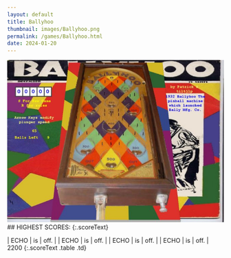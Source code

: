 ```yaml
---
layout: default
title: Ballyhoo
thumbnail: images/Ballyhoo.png
permalink: /games/Ballyhoo.html
date: 2024-01-20
---
```


<img src="../images/Ballyhoo.png" class="gameThumbnail img-fluid mx-auto align-middle">
## HIGHEST SCORES:
{:.scoreText}

| ECHO | is | off. | 
| ECHO | is | off. | 
| ECHO | is | off. | 
| ECHO | is | off. | 
2200 
{:.scoreText .table .td}
